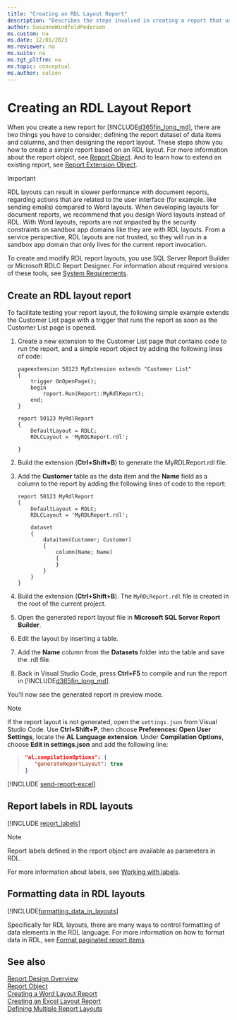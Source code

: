 ```yaml
---
title: "Creating an RDL Layout Report"
description: "Describes the steps involved in creating a report that uses an RDL layout."
author: SusanneWindfeldPedersen
ms.custom: na
ms.date: 12/01/2023
ms.reviewer: na
ms.suite: na
ms.tgt_pltfrm: na
ms.topic: conceptual
ms.author: solsen
---
```

 
# Creating an RDL Layout Report

When you create a new report for [!INCLUDE[d365fin_long_md](includes/d365fin_long_md.md)], there are two things you have to consider; defining the report dataset of data items and columns, and then designing the report layout. These steps show you how to create a simple report based on an RDL layout. For more information about the report object, see [Report Object](devenv-report-object.md). And to learn how to extend an existing report, see [Report Extension Object](devenv-report-ext-object.md). 

> [!IMPORTANT]  
> RDL layouts can result in slower performance with document reports, regarding actions that are related to the user interface (for example. like sending emails) compared to Word layouts. When developing layouts for document reports, we recommend that you design Word layouts instead of RDL. With Word layouts, reports are not impacted by the security constraints on sandbox app domains like they are with RDL layouts. From a service perspective, RDL layouts are not trusted, so they will run in a sandbox app domain that only lives for the current report invocation.

To create and modify RDL report layouts, you use SQL Server Report Builder or Microsoft RDLC Report Designer. For information about required versions of these tools, see [System Requirements](../deployment/system-requirement-business-central.md).

## Create an RDL layout report

To facilitate testing your report layout, the following simple example extends the Customer List page with a trigger that runs the report as soon as the Customer List page is opened.

1. Create a new extension to the Customer List page that contains code to run the report, and a simple report object by adding the following lines of code:

    ```AL
    pageextension 50123 MyExtension extends "Customer List"
    {
        trigger OnOpenPage();
        begin
            report.Run(Report::MyRdlReport);
        end;
    }

    report 50123 MyRdlReport
    {
        DefaultLayout = RDLC;
        RDLCLayout = 'MyRDLReport.rdl';

    }
    ```

2. Build the extension (**Ctrl+Shift+B**) to generate the MyRDLReport.rdl file.
3. Add the **Customer** table as the data item and the **Name** field as a column to the report by adding the following lines of code to the report:  

    ```AL
    report 50123 MyRdlReport
    {
        DefaultLayout = RDLC;
        RDLCLayout = 'MyRDLReport.rdl';
    
        dataset
        {
            dataitem(Customer; Customer)
            {
                column(Name; Name)
                {
                }
            }
        }   
    }
    ```

4. Build the extension (**Ctrl+Shift+B**). The `MyRDLReport.rdl` file is created in the root of the current project. 
5. Open the generated report layout file in **Microsoft SQL Server Report Builder**.
6. Edit the layout by inserting a table. 
7. Add the **Name** column from the **Datasets** folder into the table and save the .rdl file.
8. Back in Visual Studio Code, press **Ctrl+F5** to compile and run the report in [!INCLUDE[d365fin_long_md](includes/d365fin_long_md.md)].  

You'll now see the generated report in preview mode.

> [!NOTE]  
> If the report layout is not generated, open the `settings.json` from Visual Studio Code. Use **Ctrl+Shift+P**, then choose **Preferences: Open User Settings**, locate the **AL Language extension**. Under **Compilation Options**, choose **Edit in settings.json** and add the following line:

>```json
>"al.compilationOptions": {
>    "generateReportLayout": true
>}
>```

[!INCLUDE [send-report-excel](includes/send-report-excel.md)]

## Report labels in RDL layouts

[!INCLUDE [report_labels](includes/include-report-labels.md)]

> [!NOTE]  
> Report labels defined in the report object are available as parameters in RDL. 

For more information about labels, see [Working with labels](devenv-using-labels.md).

## Formatting data in RDL layouts

[!INCLUDE[formatting_data_in_layouts](../includes/include-formatting-data-in-layouts.md)]

Specifically for RDL layouts, there are many ways to control formatting of data elements in the RDL language. For more information on how to format data in RDL, see [Format paginated report items](https://learn.microsoft.com/sql/reporting-services/report-design/formatting-report-items-report-builder-and-ssrs)


## See also

[Report Design Overview](devenv-report-design-overview.md)  
[Report Object](devenv-report-object.md)  
[Creating a Word Layout Report](devenv-howto-report-layout.md)  
[Creating an Excel Layout Report](devenv-howto-excel-report-layout.md)  
[Defining Multiple Report Layouts](devenv-multiple-report-layouts.md)  
